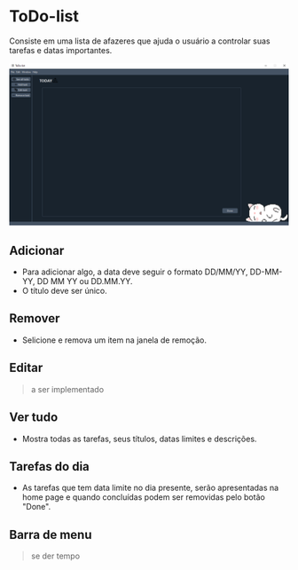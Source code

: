 # ToDo-list
Consiste em uma lista de afazeres que ajuda o usuário a controlar suas tarefas e datas importantes.

<img src="icons/project_img_2.png" alt="Tela principal" width="565"/>

## Adicionar
* Para adicionar algo, a data deve seguir o formato DD/MM/YY, DD-MM-YY, DD MM YY ou DD.MM.YY.
* O título deve ser único.

## Remover
* Selicione e remova um item na janela de remoção.

## Editar
> a ser implementado

## Ver tudo
* Mostra todas as tarefas, seus títulos, datas limites e descrições.

## Tarefas do dia
* As tarefas que tem data limite no dia presente, serão apresentadas na home page e quando concluídas podem ser removidas pelo botão "Done".

## Barra de menu
> se der tempo